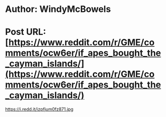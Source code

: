 # Author: WindyMcBowels
# Post URL: [https://www.reddit.com/r/GME/comments/ocw6er/if_apes_bought_the_cayman_islands/](https://www.reddit.com/r/GME/comments/ocw6er/if_apes_bought_the_cayman_islands/)


https://i.redd.it/izpfjum0fz871.jpg